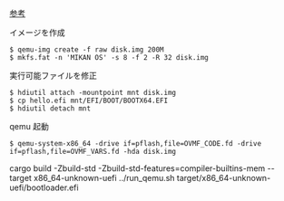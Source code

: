 [参考](https://www.webcyou.com/?p=10931)

イメージを作成

```
$ qemu-img create -f raw disk.img 200M
$ mkfs.fat -n 'MIKAN OS' -s 8 -f 2 -R 32 disk.img

```

実行可能ファイルを修正

```
$ hdiutil attach -mountpoint mnt disk.img
$ cp hello.efi mnt/EFI/BOOT/BOOTX64.EFI
$ hdiutil detach mnt
```

qemu 起動

```
$ qemu-system-x86_64 -drive if=pflash,file=OVMF_CODE.fd -drive if=pflash,file=OVMF_VARS.fd -hda disk.img
```

cargo build -Zbuild-std -Zbuild-std-features=compiler-builtins-mem --target x86_64-unknown-uefi
../run_qemu.sh target/x86_64-unknown-uefi/bootloader.efi
